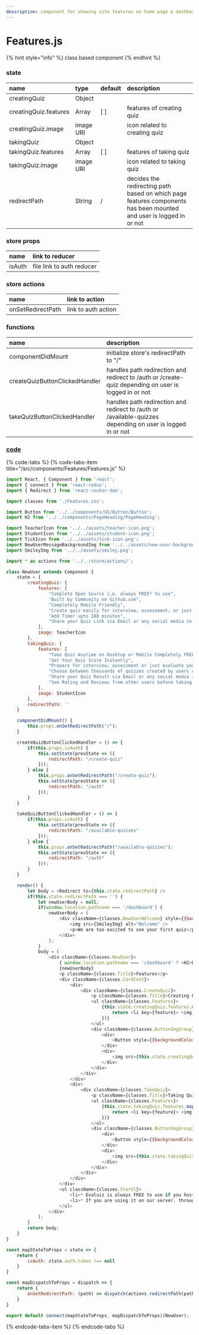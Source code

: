 ```yaml
---
description: component for showing site features on home page & dashboard (for new users)
---
```


# Features.js

{% hint style="info" %}
class based component
{% endhint %}

### 

### state

| name | type | default | description |
| :--- | :--- | :--- | :--- |
| creatingQuiz | Object |  |  |
| creatingQuiz.features | Array | \[ \] | features of creating quiz |
| creatingQuiz.image | image URI |  | icon related to creating quiz |
| takingQuiz | Object |  |  |
| takingQuiz.features | Array | \[ \] | features of taking quiz |
| takingQuiz.image | image URI |  | icon related to taking quiz |
| redirectPath | String | / | decides the redirecting path based on which page features components has been mounted and user is logged in or not |

### 

### store props

| name | link to reducer |
| :--- | :--- |
| isAuth | file link to auth reducer |

### 

### store actions

| name | link to action |
| :--- | :--- |
| onSetRedirectPath | link to auth action |

### 

### functions

| name | description |
| :--- | :--- |
| componentDidMount | initialize store's redirectPath to "/" |
| createQuizButtonClickedHandler | handles path redirection and redirect to /auth or /create-quiz depending on user is logged in or not |
| takeQuizButtonClickedHandler | handles path redirection and redirect to /auth or /available-quizzes depending on user is logged in or not |

### 

### [code](https://github.com/quizoscom/quizos/blob/master/code/src/components/Features/Features.js)

{% code-tabs %}
{% code-tabs-item title="/src/components/Features/Features.js" %}
```javascript
import React, { Component } from 'react';
import { connect } from 'react-redux';
import { Redirect } from 'react-router-dom';

import classes from './Features.css';

import Button from '../../components/UI/Button/Button';
import H2 from '../../components/PageHeading/PageHeading';

import TeacherIcon from '../../assets/teacher-icon.png';
import StudentIcon from '../../assets/student-icon.png';
import TickIcon from '../../assets/tick-icon.png';
import NewUserMessageBackgroundImg from '../../assets/new-user-background.jpg';
import SmileyImg from '../../assets/smiley.png';

import * as actions from '../../store/actions/';

class NewUser extends Component {
    state = {
        creatingQuiz: {
            features: [
                "Complete Open Source i.e. always FREE* to use",
                "Built by Community on Github.com",
                "Completely Mobile Friendly",
                "Create quiz easily for interview, assessment, or just for fun",
                "Add Timer upto 180 minutes",
                "Share your Quiz Link via Email or any social media in one click"
            ],
            image: TeacherIcon
        },
        takingQuiz: {
            features: [
                "Take Quiz Anytime on Desktop or Mobile Completely FREE",
                "Get Your Quiz Score Instantly",
                "Prepare for interview, assessment or just evaluate yourself",
                "Choose between thousands of quizzes created by users all around the world",
                "Share your Quiz Result via Email or any social media in one click",
                "See Rating and Reviews from other users before taking a Quiz"
            ],
            image: StudentIcon
        },
        redirectPath: ''
    }

    componentDidMount() {
        this.props.onSetRedirectPath("/");
    }

    createQuizButtonClickedHandler = () => {
        if(this.props.isAuth) {
            this.setState(prevState => ({
                redirectPath: "/create-quiz"
            }));
        } else {
            this.props.onSetRedirectPath("/create-quiz");
            this.setState(prevState => ({
                redirectPath: "/auth"
            }));
        }
    }

    takeQuizButtonClickedHandler = () => {
        if(this.props.isAuth) {
            this.setState(prevState => ({
                redirectPath: "/available-quizzes"
            }));
        } else {
            this.props.onSetRedirectPath("/available-quizzes");
            this.setState(prevState => ({
                redirectPath: "/auth"
            }));
        }
    }

    render() {
        let body = <Redirect to={this.state.redirectPath} />
        if(this.state.redirectPath === '') {
            let newUserBody = null;
            if(window.location.pathname === '/dashboard') {
                newUserBody = (
                    <div className={classes.NewUserWelcome} style={{backgroundImage: `url(${NewUserMessageBackgroundImg})`}}>
                        <img src={SmileyImg} alt="Welcome" />
                        <p>We are too excited to see your first quiz</p>
                    </div>
                );
            }
            body = (
                <div className={classes.NewUser}>
                    { window.location.pathname === '/dashboard' ? <H2>Dashboard</H2> : null }
                    {newUserBody}
                    <p className={classes.Title}>Features</p>
                    <div className={classes.CardCont}>
                        <div>
                            <div className={classes.CreateQuiz}>
                                <p className={classes.Title}>Creating Quiz</p>
                                <ul className={classes.Features}>
                                    {this.state.creatingQuiz.features.map(feature => {
                                        return <li key={feature}> <img src={TickIcon} alt="Tick Icon" /> {feature}</li>
                                    })}
                                </ul>
                                <div className={classes.ButtonImgGroup}>
                                    <div>
                                        <Button style={{backgroundColor: '#57528a'}} clicked={this.createQuizButtonClickedHandler}>Create Quiz</Button>
                                    </div>
                                    <div>
                                        <img src={this.state.creatingQuiz.image} alt="Create Quiz"/>
                                    </div>
                                </div>
                            </div>
                        </div>
                        <div>
                            <div className={classes.TakeQuiz}>
                                <p className={classes.Title}>Taking Quiz</p>
                                <ul className={classes.Features}>
                                    {this.state.takingQuiz.features.map(feature => {
                                        return <li key={feature}> <img src={TickIcon} alt="Tick Icon" /> {feature}</li>
                                    })}
                                </ul>
                                <div className={classes.ButtonImgGroup}>
                                    <div>
                                        <Button style={{backgroundColor: '#4c929a'}} clicked={this.takeQuizButtonClickedHandler}>Take Quiz</Button>
                                    </div>
                                    <div>
                                        <img src={this.state.takingQuiz.image} alt="Create Quiz"/>
                                    </div>
                                </div>
                            </div>
                        </div>
                    </div>
                    <ul className={classes.StarUl}>
                        <li>* Evaluiz is always FREE to use if you host it on your own or 3rd Party server.</li>
                        <li>* If you are using it on our server, through www.evaluiz.com, You need to talk to us when you crosses 2000 MAU (Monthly Active Users)</li>
                    </ul>
                </div>
            );
        }
        return body;
    }
}

const mapStateToProps = state => {
    return {
        isAuth: state.auth.token !== null
    }
}

const mapDispatchToProps = dispatch => {
    return {
        onSetRedirectPath: (path) => dispatch(actions.redirectPath(path))
    }
}

export default connect(mapStateToProps, mapDispatchToProps)(NewUser);

```
{% endcode-tabs-item %}
{% endcode-tabs %}

